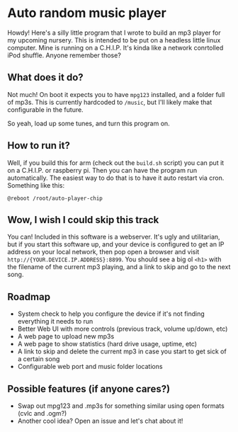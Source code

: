 # Auto random music player

Howdy! Here's a silly little program that I wrote to build an mp3 player for my upcoming nursery. This is intended to be put on a headless little linux computer. Mine is running on a C.H.I.P. It's kinda like a network conrtolled iPod shuffle. Anyone remember those?

## What does it do?

Not much! On boot it expects you to have `mpg123` installed, and a folder full of mp3s. This is currently hardcoded to `/music`, but I'll likely make that configurable in the future.

So yeah, load up some tunes, and turn this program on.

## How to run it?

Well, if you build this for arm (check out the `build.sh` script) you can put it on a C.H.I.P. or raspberry pi. Then you can have the program run automatically. The easiest way to do that is to have it auto restart via cron. Something like this:

`@reboot /root/auto-player-chip`

## Wow, I wish I could skip this track

You can! Included in this software is a webserver. It's ugly and utilitarian, but if you start this software up, and your device is configured to get an IP address on your local network, then pop open a browser and visit `http://{YOUR.DEVICE.IP.ADDRESS}:8899`. You should see a big ol `<h1>` with the filename of the current mp3 playing, and a link to skip and go to the next song.

## Roadmap

- System check to help you configure the device if it's not finding everything it needs to run
- Better Web UI with more controls (previous track, volume up/down, etc)
- A web page to upload new mp3s
- A web page to show statistics (hard drive usage, uptime, etc)
- A link to skip and delete the current mp3 in case you start to get sick of a certain song
- Configurable web port and music folder locations

## Possible features (if anyone cares?)

- Swap out mpg123 and .mp3s for something similar using open formats (cvlc and .ogm?)
- Another cool idea? Open an issue and let's chat about it!
